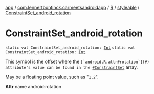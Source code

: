[app](../../../index.md) / [com.lennertbontinck.carmeetsandroidapp](../../index.md) / [R](../index.md) / [styleable](index.md) / [ConstraintSet_android_rotation](./-constraint-set_android_rotation.md)

# ConstraintSet_android_rotation

`static val ConstraintSet_android_rotation: `[`Int`](https://kotlinlang.org/api/latest/jvm/stdlib/kotlin/-int/index.html)
`static val ConstraintSet_android_rotation: `[`Int`](https://kotlinlang.org/api/latest/jvm/stdlib/kotlin/-int/index.html)

This symbol is the offset where the ``[`android.R.attr#rotation`](#) attribute's value can be found in the ``[`#ConstraintSet`](-constraint-set.md) array.

May be a floating point value, such as "`1.2`".

**Attr**
name android:rotation

